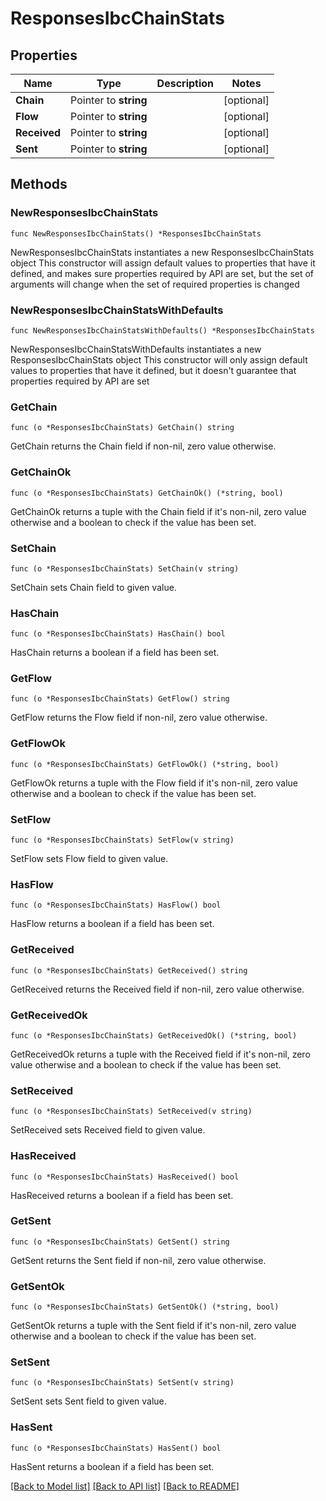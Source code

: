 # ResponsesIbcChainStats

## Properties

Name | Type | Description | Notes
------------ | ------------- | ------------- | -------------
**Chain** | Pointer to **string** |  | [optional] 
**Flow** | Pointer to **string** |  | [optional] 
**Received** | Pointer to **string** |  | [optional] 
**Sent** | Pointer to **string** |  | [optional] 

## Methods

### NewResponsesIbcChainStats

`func NewResponsesIbcChainStats() *ResponsesIbcChainStats`

NewResponsesIbcChainStats instantiates a new ResponsesIbcChainStats object
This constructor will assign default values to properties that have it defined,
and makes sure properties required by API are set, but the set of arguments
will change when the set of required properties is changed

### NewResponsesIbcChainStatsWithDefaults

`func NewResponsesIbcChainStatsWithDefaults() *ResponsesIbcChainStats`

NewResponsesIbcChainStatsWithDefaults instantiates a new ResponsesIbcChainStats object
This constructor will only assign default values to properties that have it defined,
but it doesn't guarantee that properties required by API are set

### GetChain

`func (o *ResponsesIbcChainStats) GetChain() string`

GetChain returns the Chain field if non-nil, zero value otherwise.

### GetChainOk

`func (o *ResponsesIbcChainStats) GetChainOk() (*string, bool)`

GetChainOk returns a tuple with the Chain field if it's non-nil, zero value otherwise
and a boolean to check if the value has been set.

### SetChain

`func (o *ResponsesIbcChainStats) SetChain(v string)`

SetChain sets Chain field to given value.

### HasChain

`func (o *ResponsesIbcChainStats) HasChain() bool`

HasChain returns a boolean if a field has been set.

### GetFlow

`func (o *ResponsesIbcChainStats) GetFlow() string`

GetFlow returns the Flow field if non-nil, zero value otherwise.

### GetFlowOk

`func (o *ResponsesIbcChainStats) GetFlowOk() (*string, bool)`

GetFlowOk returns a tuple with the Flow field if it's non-nil, zero value otherwise
and a boolean to check if the value has been set.

### SetFlow

`func (o *ResponsesIbcChainStats) SetFlow(v string)`

SetFlow sets Flow field to given value.

### HasFlow

`func (o *ResponsesIbcChainStats) HasFlow() bool`

HasFlow returns a boolean if a field has been set.

### GetReceived

`func (o *ResponsesIbcChainStats) GetReceived() string`

GetReceived returns the Received field if non-nil, zero value otherwise.

### GetReceivedOk

`func (o *ResponsesIbcChainStats) GetReceivedOk() (*string, bool)`

GetReceivedOk returns a tuple with the Received field if it's non-nil, zero value otherwise
and a boolean to check if the value has been set.

### SetReceived

`func (o *ResponsesIbcChainStats) SetReceived(v string)`

SetReceived sets Received field to given value.

### HasReceived

`func (o *ResponsesIbcChainStats) HasReceived() bool`

HasReceived returns a boolean if a field has been set.

### GetSent

`func (o *ResponsesIbcChainStats) GetSent() string`

GetSent returns the Sent field if non-nil, zero value otherwise.

### GetSentOk

`func (o *ResponsesIbcChainStats) GetSentOk() (*string, bool)`

GetSentOk returns a tuple with the Sent field if it's non-nil, zero value otherwise
and a boolean to check if the value has been set.

### SetSent

`func (o *ResponsesIbcChainStats) SetSent(v string)`

SetSent sets Sent field to given value.

### HasSent

`func (o *ResponsesIbcChainStats) HasSent() bool`

HasSent returns a boolean if a field has been set.


[[Back to Model list]](../README.md#documentation-for-models) [[Back to API list]](../README.md#documentation-for-api-endpoints) [[Back to README]](../README.md)


